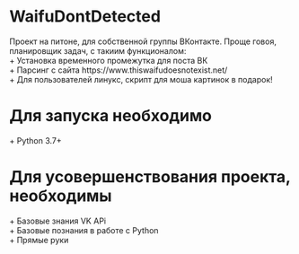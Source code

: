 <h1>WaifuDontDetected</h1>
Проект на питоне, для собственной группы ВКонтакте. 
Проще говоя, планировщик задач, с такиим функционалом:
<br>
+ Установка временного промежутка для поста ВК
<br>
+ Парсинг с сайта https://www.thiswaifudoesnotexist.net/
<br>
+ Для пользователей линукс, скрипт для моша картинок в подарок!
<h1>Для запуска необходимо</h1>
+ Python 3.7+
<h1>Для усовершенствования проекта, необходимы</h1>
+ Базовые знания VK APi
<br>
+ Базовые познания в работе с Python
<br>
+ Прямые руки

